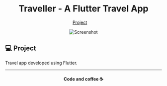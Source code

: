 <h1 align="center">
   Traveller - A Flutter Travel App
</h1>

 <p align="center">
   <a href="#-projeto">Project</a>&nbsp;&nbsp;&nbsp;&nbsp;&nbsp;&nbsp;
 </p>

 <p align="center">
    <img alt="Screenshot" src="screenshots/app.gif">
 </p>



 ## 💻 Project

Travel app developed using Flutter.

 ---
<h4 align="center">
   Code and coffee ☕
</h4>
